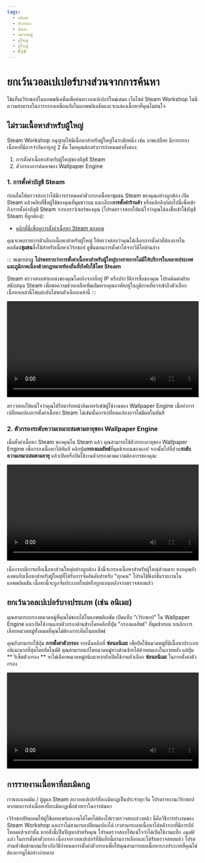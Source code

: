 ```yaml
---
tags:
  - อนิเมะ
  - ตัวกรอง
  - ค้นหา
  - หมวดหมู่
  - ผู้ใหญ่
  - ผู้ใหญ่
  - R18
---
```


# ยกเว้นวอลเปเปอร์บางส่วนจากการค้นหา

ใช้แท็บเวิร์กชอปในแอพพลิเคชันเพื่อค้นหาวอลเปเปอร์ใหม่เสมอ เว็บไซต์ Steam Workshop ไม่มีความสามารถในการกรองเหมือนกับในแอพพลิเคชันและจะแสดงเนื้อหาที่คุณไม่สนใจ

## ไม่รวมเนื้อหาสำหรับผู้ใหญ่

Steam Workshop อนุญาตให้มีเนื้อหาสำหรับผู้ใหญ่ในระดับหนึ่ง เช่น ภาพเปลือย มีการกรองเนื้อหาที่มีการจำกัดอายุอยู่ 2 ชั้น โดยคุณต้องทำการกำหนดค่าทั้งสอง:

1. การตั้งค่าเนื้อหาสำหรับผู้ใหญ่ของบัญชี Steam
2. ตัวกรองการค้นหาของ Wallpaper Engine

### 1. การตั้งค่าบัญชี Steam

ก่อนอื่นให้ตรวจสอบว่าได้มีการกำหนดค่าตัวกรองเนื้อหาชุมชน Steam ของคุณอย่างถูกต้อง เปิด Steam แล้วคลิกที่ชื่อผู้ใช้ของคุณที่มุมขวาบน และเลือก**การตั้งค่าร้านค้า** หรือคลิกลิงก์ต่อไปนี้เพื่อเข้าถึงการตั้งค่าบัญชี Steam จากเบราว์เซอร์ของคุณ (โปรดตรวจสอบให้แน่ใจว่าคุณได้ลงชื่อเข้าใช้บัญชี Steam ที่ถูกต้อง):

* [คลิกที่นี่เพื่อดูการตั้งค่าเนื้อหา Steam ของคุณ](https://store.steampowered.com/account/preferences/)

คุณจะพบรายการตัวเลือกเนื้อหาสำหรับผู้ใหญ่ ให้ตรวจสอบว่าคุณได้เลือกการตั้งค่าที่ต้องการในคอลัมน์**ชุมชน**ซึ่งใช้สำหรับเนื้อหาเวิร์กชอป ดูขั้นตอนการตั้งค่าได้จากวิดีโอด้านล่าง

::: warning
**โปรดทราบว่าการตั้งค่าเนื้อหาสำหรับผู้ใหญ่บางรายการไม่มีให้บริการในหลายประเทศและภูมิภาคเนื่องด้วยกฎหมายท้องถิ่นที่บังคับใช้โดย Steam**

Steam ตรวจสอบตำแหน่งของคุณโดยอิงจากที่อยู่ IP หรือประวัติการซื้อของคุณ โปรดติดต่อฝ่ายสนับสนุน Steam เพื่อขอความช่วยเหลือเพิ่มเติมหากคุณอาศัยอยู่ในภูมิภาคที่ควรเข้าถึงตัวเลือกเนื้อหาเหล่านี้ได้แต่กลับไม่พบตัวเลือกเหล่านี้
:::

<video width="100%" autoplay loop>
  <source src="/videos/steam_filterage.mp4" type="video/mp4">
  เบราว์เซอร์ของคุณไม่รองรับแท็กวิดีโอ
</video>

ตรวจสอบให้แน่ใจว่าคุณได้รีสตาร์ทหน้าอินเทอร์เฟซผู้ใช้งานของ Wallpaper Engine เมื่อทำการเปลี่ยนแปลงการตั้งค่าเนื้อหา Steam ไม่เช่นนั้นการเปลี่ยนแปลงอาจไม่มีผลในทันที

### 2. ตัวกรองระดับความเหมาะสมตามอายุของ Wallpaper Engine

เมื่อตั้งค่าเนื้อหา Steam ของคุณใน Steam แล้ว คุณสามารถใช้ตัวกรองอายุของ Wallpaper Engine เพื่อกรองเนื้อหาได้ทันที คลิกปุ่ม**กรองผลลัพธ์**ที่มุมซ้ายบนของแอป จากนั้นไปที่ส่วน**ระดับความเหมาะสมตามอายุ** แล้วเปิดหรือปิดใช้งานตัวกรองตามความต้องการของคุณ:

<video width="100%" autoplay loop>
  <source src="/videos/filterage.mp4" type="video/mp4">
  เบราว์เซอร์ของคุณไม่รองรับแท็กวิดีโอ
</video>

เนื่องจากมีการแท็กเนื้อหาส่วนใหญ่อย่างถูกต้อง สิ่งนี้จะกรองเนื้อหาสำหรับผู้ใหญ่ส่วนมาก หากคุณยังคงพบกับเนื้อหาสำหรับผู้ใหญ่ที่ได้รับการจัดอันดับสำหรับ "ทุกคน" โปรดใช้ฟังก์ชันรายงานในแอพพลิเคชัน เนื้อหานี้จะถูกจัดประเภทใหม่หรือถูกแบนหลังจากตรวจสอบแล้ว

## ยกเว้นวอลเปเปอร์บางประเภท (เช่น อนิเมะ)

คุณสามารถกรองหมวดหมู่ที่คุณไม่ชอบได้ในแอพพลิเคชัน เปิดแท็บ "เวิร์กชอป" ใน Wallpaper Engine และเปิดใช้งานแถบตัวกรองด้านข้างโดยคลิกที่ปุ่ม "กรองผลลัพธ์" ที่มุมซ้ายบน ยกเลิกการเลือกหมวดหมู่ทั้งหมดที่คุณไม่ต้องการเห็นในผลลัพธ์

คุณยังสามารถใช้ปุ่ม **การตั้งค่าตัวกรอง** จากนั้นคลิกที่ **ซ่อนอนิเมะ** เพื่อปิดใช้หมวดหมู่ที่มีเนื้อหาประเภทอนิเมะมากที่สุดโดยอัตโนมัติ คุณสามารถแก้ไขหมวดหมู่ทางด้านซ้ายได้ด้วยตนเองในภายหลัง แต่ปุ่ม ** รีเซ็ตตัวกรอง ** จะไม่เลือกหมวดหมู่อนิเมะหากยังเปิดใช้งานตัวเลือก **ซ่อนอนิเมะ** ในการตั้งค่าตัวกรอง

<video width="100%" autoplay loop>
  <source src="/videos/filtercontent.mp4" type="video/mp4">
  เบราว์เซอร์ของคุณไม่รองรับแท็กวิดีโอ
</video>

## การรายงานเนื้อหาที่ละเมิดกฎ

เราและแอดมิน / ผู้ดูแล Steam ลบวอลเปเปอร์ที่ละเมิดกฎเป็นประจำทุกวัน โปรดรายงานเวิร์กชอปหากพบการส่งเนื้อหาที่ละเมิดกฎเพื่อช่วยเราในการค้นหา

เวิร์กชอปยินยอมให้ผู้ใช้เผยแพร่ผลงานได้โดยไม่ต้องให้เราตรวจสอบล่วงหน้า นี่คือวิธีการทำงานของ Steam Workshop และเราไม่สามารถเปลี่ยนแปลงได้ เราสามารถลบเนื้อหาได้หลังจากที่มีการอัปโหลดแล้วเท่านั้น หากสิ่งนี้เป็นปัญหาสำหรับคุณ โปรดตรวจสอบให้แน่ใจว่าได้เปิดใช้งานแท็ก *อนุมัติแล้ว* ในการตั้งค่าตัวกรอง เนื่องจากวอลเปเปอร์ที่มีแท็กนี้ผ่านการเลือกและได้รับตรวจสอบแล้ว โปรดอ่านหัวข้อด้านบนเกี่ยวกับวิธีกำหนดการตั้งค่าตัวกรองเพื่อให้คุณสามารถลบเนื้อหาบางประเภทที่คุณไม่ต้องการดูได้อย่างง่ายดาย